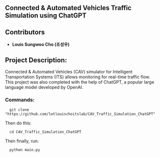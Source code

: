 ## Connected & Automated Vehicles Traffic Simulation using ChatGPT

## Contributors
- **Louis Sungwoo Cho (조성우)**

## Project Description:
Connected & Automated Vehicles (CAV) simulator for Intelligent Transportation Systems (ITS) allows monitoring for real-time traffic flow. This project was also completed with the help of ChatGPT, a popular large language model developed by OpenAI. 

### Commands:
      git clone "https://github.com/lotlouischoitslab/CAV_Traffic_Simulation_ChatGPT"
      
   Then do this:
   
      cd CAV_Traffic_Simulation_ChatGPT
      
   Then finally, run:
      
      python main.py
